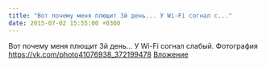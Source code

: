 ```yaml
---
title: "Вот почему меня плющит 3й день... У Wi-Fi согнал с..."
date: 2015-07-02 15:55:00 +0300
---
```


Вот почему меня плющит 3й день... У Wi-Fi согнал слабый.
Фотография
<a class="vk-attach" href="https://vk.com/photo41076938_372199478">https://vk.com/photo41076938_372199478</a>
<a class="vk-attach" href="https://vk.com/photo41076938_372199478">Вложение</a>
